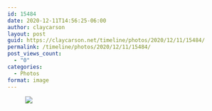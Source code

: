 ```yaml
---
id: 15484
date: 2020-12-11T14:56:25-06:00
author: claycarson
layout: post
guid: https://claycarson.net/timeline/photos/2020/12/11/15484/
permalink: /timeline/photos/2020/12/11/15484/
post_views_count:
  - "0"
categories:
  - Photos
format: image
---
```

<figure><img src="https://claycarson.net/wp-content/uploads/2020/12/9501f764-78ef-4616-b76a-e9a0743d2462-8117-0000039f1ab1b4bb_file.jpg"</figure>